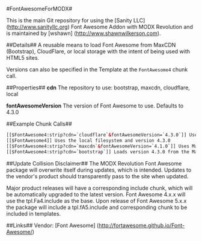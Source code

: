 #FontAwesomeForMODX#

This is the main Git repository for using the [Sanity LLC] (http://www.sanityllc.org) Font Awesome Addon with MODX Revolution and is maintained by [wshawn] (http://www.shawnwilkerson.com).

##Details##
A reusable means to load Font Awesome from MaxCDN (Bootstrap), CloudFlare, or local storage with the intent of being used with HTML5 sites.

Versions can also be specified in the Template at the `FontAwesome4` chunk call.

##Properties##
**cdn** The repository to use: bootstrap, maxcdn, cloudflare, local

**fontAwesomeVersion** The version of Font Awesome to use. Defaults to 4.3.0

##Example Chunk Calls##
```html
[[$FontAwesome4:strip?cdn=`cloudflare`&fontAwesomeVersion=`4.3.0`]] Uses Cloudflare CDN and version 4.30.
[[$FontAwesome4]] Uses the local filesystem and version 4.3.0
[[$FontAwesome4:strip?cdn=`maxcdn`&fontAwesomeVersion=`4.1.0`]] Uses MaxCDN and an older version.
[[$FontAwesome4:strip?cdn=`bootstrap`]] Loads version 4.3.0 from the MaxCDN (default for Bootstrap
```
##Update Collision Disclaimer##
The MODX Revolution Font Awesome package will overwrite itself during updates, which is intended. Updates to the vendor's product should transparently pass to the site when updated.

Major product releases will have a corresponding include chunk, which will be automatically upgraded to the latest version.
Font Awesome 4.x.x will use the tpl.Fa4.include as the base.
Upon release of Font Awesome 5.x.x the package will include a tpl.fA5.include and corresponding chunk to be included in templates.

##Links##
Vendor: [Font Awesome] (http://fortawesome.github.io/Font-Awesome/)